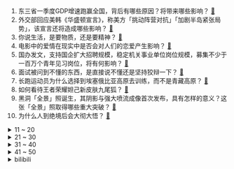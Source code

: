 1. 东三省一季度GDP增速跑赢全国，背后有哪些原因？将带来哪些影响？ [:link:](https://www.zhihu.com/question/598064212)
2. 外交部回应美韩《华盛顿宣言》，称美方「挑动阵营对抗」「加剧半岛紧张局势」，该宣言还将造成哪些影响？ [:link:](https://www.zhihu.com/question/598101346)
3. 你说生活，是要物质，还是要精神？ [:link:](https://www.zhihu.com/question/596028856)
4. 电影中的爱情在现实中是否会对人们的恋爱产生影响？ [:link:](https://www.zhihu.com/question/593503670)
5. 国办发文，支持国企扩大招聘规模，稳定机关事业单位岗位规模，募集不少于一百万个青年见习岗位，将有何影响？ [:link:](https://www.zhihu.com/question/597945076)
6. 面试被问到不懂的东西，是直接说不懂还是坚持狡辩一下？ [:link:](https://www.zhihu.com/question/537844401)
7. 长跑运动员为什么选择到埃塞俄比亚高原去训练，而不是青藏高原？ [:link:](https://www.zhihu.com/question/597157615)
8. 如何看待王者荣耀妲己新皮肤九尾狐？ [:link:](https://www.zhihu.com/question/598048730)
9. 黑洞「全景」照诞生，其阴影与强大喷流成像首次发布，具有怎样的意义？这张「全景」照取得哪些重大突破？ [:link:](https://www.zhihu.com/question/598013491)
10. 为什么人到绝境后会大彻大悟？ [:link:](https://www.zhihu.com/question/565062536)
<details>
<summary>11 ~ 20</summary>

11. 猫在围着人转来转去喵喵叫时，为什么行动轨迹往往是个「8 字」？ [:link:](https://www.zhihu.com/question/594163265)
12. 如何评价《崩坏：星穹铁道》上线仅一天，全网下载量已突破 2000 万并多国登顶？ [:link:](https://www.zhihu.com/question/598044124)
13. 长安福特高管表示「价格战还不够惨烈，4 月后将迎新车价格战」，目前汽车市场现状如何？ [:link:](https://www.zhihu.com/question/597836493)
14. 博士毕业后，你还想做科研吗？为什么？ [:link:](https://www.zhihu.com/question/444761867)
15. 为什么公婆都会默认要和儿子一起生活？ [:link:](https://www.zhihu.com/question/595948235)
16. 妻子与公公的矛盾达到水火不容的地步，我夹在中间痛不欲生，求各位朋友我到底该怎么办？ [:link:](https://www.zhihu.com/question/597053845)
17. 一条生长的马路，你觉得应该具备什么功能？ [:link:](https://www.zhihu.com/question/598030902)
18. 今年五一期间铁路预计发送旅客 1.2 亿人次，超历史同期最高水平，数据如何解读？今年出行需注意哪些？ [:link:](https://www.zhihu.com/question/598063748)
19. 为什么很多民宿知道会被处罚，还要坚持假期涨价毁约？目前的监管、处罚体系是否存在不足？ [:link:](https://www.zhihu.com/question/597947775)
20. 如果一种鱼进化出了二氧化硅或刚玉组成的鱼刺，那么吃它的水鸟会不会进化出氢氟酸胃酸？ [:link:](https://www.zhihu.com/question/596366542)
</details>
<details>
<summary>21 ~ 30</summary>

21. 美国第一共和银行股价暴跌流失存款超千亿，后续可能如何发展？美国银行业目前情况如何？ [:link:](https://www.zhihu.com/question/598101386)
22. 为什么钓鱼竿的长度很重要？ [:link:](https://www.zhihu.com/question/593564793)
23. 想买辆混动 SUV，比亚迪护卫舰 07 怎么样? [:link:](https://www.zhihu.com/question/589567323)
24. 为什么行星的轨道是个平面？ [:link:](https://www.zhihu.com/question/587034836)
25. 什么事是你辞职后明白的？ [:link:](https://www.zhihu.com/question/53293880)
26. 面对数字化新技术的变革风口，企业应如何借由技术创新开拓新局，完成数字化转型和升级？ [:link:](https://www.zhihu.com/question/598034567)
27. 预算 1000 元可以买哪些跑鞋？ [:link:](https://www.zhihu.com/question/593556195)
28. 22-23 赛季 NBA 灰熊力克湖人，总分扳为 2:3，莫兰特 31+10+7，如何评价这场比赛？ [:link:](https://www.zhihu.com/question/598010518)
29. 你是否有过旅行中被「坑」的经历，有哪些经验分享？ [:link:](https://www.zhihu.com/question/597948780)
30. 集成电路还是风口吗？ [:link:](https://www.zhihu.com/question/592510970)
</details>
<details>
<summary>31 ~ 40</summary>

31. 五一去苏州玩有什么好的建议？ [:link:](https://www.zhihu.com/question/455908080)
32. 如何看待三星首次在国内发布OLED电视，有哪些值得关注的信息？ [:link:](https://www.zhihu.com/question/598054872)
33. 在《黑客帝国》你会选红色药丸还是蓝色药丸? [:link:](https://www.zhihu.com/question/397730313)
34. 公司债与企业债有什么区别？ [:link:](https://www.zhihu.com/question/26573885)
35. 五一出境游有哪些需要关注的风险点？在国外旅行时，若权益受到侵害该如何寻求帮助？ [:link:](https://www.zhihu.com/question/597946408)
36. 如何看待淄博文旅局发文建议游客错峰出游，并把兄弟地市都宣传了一遍？「五一」假期你有何出行计划？ [:link:](https://www.zhihu.com/question/597862578)
37. 特斯拉宣布试点开放 120 座目的地充电站，面向 37 款非特斯拉车型，将产生哪些影响？ [:link:](https://www.zhihu.com/question/597651857)
38. 媒体称「泰国央行正与中国央行讨论支持使用人民币与泰铢结算」，多国启用人民币结算，如何看待这一趋势？ [:link:](https://www.zhihu.com/question/598108865)
39. Meta 一季度收入增长 3%，扎克伯格称生成式 AI 将触及公司所有产品，不放弃元宇宙，如何解读？ [:link:](https://www.zhihu.com/question/598064775)
40. 为什么国内很少以所在地的小镇或行政区命名大学呢？ [:link:](https://www.zhihu.com/question/597958019)
</details>
<details>
<summary>41 ~ 50</summary>

41. 热浪席卷东南亚，泰国曼谷等地体感温度超 50℃，145 年来最热，政府提醒民众不要外出，如何看待此事？ [:link:](https://www.zhihu.com/question/597904992)
42. 部分银行出现新发贷款与理财收益倒挂或接近倒挂的罕见现象，为何会出现这一状况？将产生哪些影响？ [:link:](https://www.zhihu.com/question/598024776)
43. 美国第一季度 GDP 环比折合年率初值为 1.1% 远不及预期，原因有哪些？目前美国经济形势如何？ [:link:](https://www.zhihu.com/question/598142259)
44. 报道称 90 后开始进入育儿师等保姆行业，如何看待这一现象？ 90 后进入保姆行业会带来哪些变化？ [:link:](https://www.zhihu.com/question/598030781)
45. 运送大熊猫丫丫的专机已降落上海浦东机场，哪些信息值得关注？后续丫丫在国内如何生活？ [:link:](https://www.zhihu.com/question/598073888)
46. 22-23 赛季英超曼城 4:1 阿森纳，哈兰德破门+ 33球创英超纪录，如何评价这场比赛？ [:link:](https://www.zhihu.com/question/597992254)
47. 中国跨境交易人民币使用首超美元，释放了什么信号？将产生哪些影响？ [:link:](https://www.zhihu.com/question/598039827)
48. 如果你是《灌篮高手》里面的赤木晴子，你会选樱木花道还是流川枫？ [:link:](https://www.zhihu.com/question/597385096)
49. 「看灌篮高手、喝 AD 钙奶」爆火出圈，情怀生意究竟有多赚钱？你会为情怀付费吗？ [:link:](https://www.zhihu.com/question/597246087)
50. 美国战略核导弹潜艇几十年来将首次访问韩国，释放了什么信号？对东北亚局势会产生哪些影响？ [:link:](https://www.zhihu.com/question/598019301)
</details><details>
<summary>bilibili</summary>

1. 【亮记生物鉴定】网络热传生物鉴定48 [:link:](//www.bilibili.com/video/BV1Xh411j7yC)
2. 《崩坏：星穹铁道》OP：「星间旅行」 [:link:](//www.bilibili.com/video/BV1rh4y1n77f)
3. 意大利新现实主义巅峰！穷过的人才懂！【25格】《偷自行车的人》 [:link:](//www.bilibili.com/video/BV1nP411U7ba)
4. 眼“色”游戏（押韵版） [:link:](//www.bilibili.com/video/BV17P411U7tp)
5. 中国人的油纸伞撑的不是雨，撑的是五千年的文化自信！ [:link:](//www.bilibili.com/video/BV1Jh411778A)
6. 猫德学院招生季：一窝四只抓了七只 [:link:](//www.bilibili.com/video/BV14P411U7sn)
7. 《原神》白术角色PV——「良方难觅」 [:link:](//www.bilibili.com/video/BV1oX4y1B76Y)
8. 找五个导游 一起讲解 [:link:](//www.bilibili.com/video/BV1xT411H7b1)
9. 【星穹铁道】最新免费星琼！开服后新增，1620星琼千万别忘了领 [:link:](//www.bilibili.com/video/BV1Lo4y1L7CW)
10. 求婚计划被女朋友发现后... [:link:](//www.bilibili.com/video/BV1ho4y1L7NH)
<details>
<summary>11 ~ 20</summary>

11. 买到平价破烂！！ [:link:](//www.bilibili.com/video/BV1614y1f7ru)
12. 5斤的铁勺，60cm的铁锅，这道菜，很费手。。 [:link:](//www.bilibili.com/video/BV1cM411G7rL)
13. 耶！发车！ [:link:](//www.bilibili.com/video/BV16V4y1R7a5)
14. 【星穹铁道】超详细体力规划攻略！萌新入坑必备！ [:link:](//www.bilibili.com/video/BV1Zz4y1a7jg)
15. 我与山区37名小学生一起造了辆火星车！ [:link:](//www.bilibili.com/video/BV1dh411j7iP)
16. 随便剪剪系列 [:link:](//www.bilibili.com/video/BV17k4y1J79D)
17. 八爪鱼，全款拿下 [:link:](//www.bilibili.com/video/BV1Mv4y1J7Ba)
18. 帅小伙自制淄博烧烤，不用去淄博也能吃爽啦！ [:link:](//www.bilibili.com/video/BV1Sz4y1a7tU)
19. 当你想找出广东人！ [:link:](//www.bilibili.com/video/BV1fP411m7wu)
20. 2000年前的动漫歌曲人气排行榜TOP100！！【2023年最新】 [:link:](//www.bilibili.com/video/BV1fo4y1b7Rr)
</details>
<details>
<summary>21 ~ 30</summary>

21. 心理学满级小孩 [:link:](//www.bilibili.com/video/BV1PV4y1Z7j7)
22. 真挚动人！孩子们的朗诵让人热泪盈眶 [:link:](//www.bilibili.com/video/BV1mV4y1R79L)
23. 这次我有点悬浮了… 很多粉丝让我来了解徐州烧烤！从车站到市场再到烧烤咱们一起来看看我为什么会悬浮吧！ [:link:](//www.bilibili.com/video/BV17g4y177a7)
24. 【淮秀帮】用天欢视角看《长月烬明》！ [:link:](//www.bilibili.com/video/BV1h24y1F73b)
25. 科幻修仙！人均爆星？星穹铁道世界观&剧情设定入门指南！ [:link:](//www.bilibili.com/video/BV1do4y1b7Gc)
26. 她花30元， 给自己准备了一张遗照 [:link:](//www.bilibili.com/video/BV14a4y1P7Nj)
27. 挑战第一次给直男搭档化妆！再去吃南京人童年的鸭血粉丝汤【还愿挑战ep06- 叶新小吃】 [:link:](//www.bilibili.com/video/BV1sM41157Xr)
28. 骑行穿越柴达木盆地，几十公里没有人烟，为躲避狂风借宿路边工地 [:link:](//www.bilibili.com/video/BV1gM41157Tz)
29. 阿曼达的冒险完整版！看完所有的恐怖录像我惊呆了！！ [:link:](//www.bilibili.com/video/BV1HT411H7sH)
30. 第三季回归！各位久等了！经典网剧《灵魂摆渡》第二十一回《除夕》 [:link:](//www.bilibili.com/video/BV1mg4y177bQ)
</details>
<details>
<summary>31 ~ 40</summary>

31. 后青年时代，愿我们从未改变 [:link:](//www.bilibili.com/video/BV1G24y1F7bM)
32. 让世界感受痛苦！史上最长·佩恩·六道[漂泊浪客]技能全爆料 [:link:](//www.bilibili.com/video/BV1Cc411J7pu)
33. 超燃国风Super中文版！当我用大圣的故事进行二创填词——“心中赤忱灵山自会有”【SEVENTEEN】 [:link:](//www.bilibili.com/video/BV1qM4y1a7Gq)
34. 会画画的“牌佬”有多恐怖？【游戏王】 [:link:](//www.bilibili.com/video/BV1Y14y1f7qw)
35. SEVENTEEN 'Super' Official MV [:link:](//www.bilibili.com/video/BV1dg4y1j7Eg)
36. 绝大多数人一生也走不完的路，国之大道，收藏下来，万一有一天可以出发呢？ [:link:](//www.bilibili.com/video/BV1ZM411V7Xb)
37. 逆天彩蛋！当你拒绝姬子的上车邀请，留在太空站，游戏直接通关了？？？ [:link:](//www.bilibili.com/video/BV1uv4y1J7mZ)
38. 太不内心了 [:link:](//www.bilibili.com/video/BV1do4y157GE)
39. 踏遍云南也要找到你 [:link:](//www.bilibili.com/video/BV19v4y1E7q9)
40. 猫 猫 祟 祟 [:link:](//www.bilibili.com/video/BV1fm4y1y7z1)
</details>
<details>
<summary>41 ~ 50</summary>

41. 化学老师制毒，挂科学生贩卖？《绝命毒师》第1期解读，启程阿尔伯克基（含彩蛋、色彩、音乐、镜头解析）【墨菲】 [:link:](//www.bilibili.com/video/BV1Nh41177Z2)
42. 【崩坏星穹铁道入坑指南】第四期：五星角色强度测评，景元/希儿/常驻七雄/卡夫卡银狼罗刹，三测全部能使用的五星角色全面介绍 [:link:](//www.bilibili.com/video/BV1TL411Y7jD)
43. 【ssss古立特吐槽】答应我想要在萝卜番里面看谈恋爱的请划走 [:link:](//www.bilibili.com/video/BV1TV4y1Z7vw)
44. 职场人的内心独白之 表面客气友好，内心暴躁输出。 [:link:](//www.bilibili.com/video/BV1xh4y1n7gn)
45. 恭喜国产剧正式进入无爱无情模式！以《长月烬明》为代表！ [:link:](//www.bilibili.com/video/BV1rh4y1p7wf)
46. 不看后悔！抚顺专门做下三路的饭店，各种狠货齐聚一堂！这饭店就离谱！ [:link:](//www.bilibili.com/video/BV1CM4y1a7QH)
47. 全世界唯一确定性别的母斑鳖死亡，西游记老鳖原型灭绝进入倒计时 [:link:](//www.bilibili.com/video/BV1hL411Y7nj)
48. 【普罗米修斯】无线充电，再问宕机 [:link:](//www.bilibili.com/video/BV15M4y187hC)
49. 穷。没变异、没高科技，但是真男人——罗夏 [:link:](//www.bilibili.com/video/BV1dc411J7uj)
50. 【吸奇侠】美国黑手党如何打开古巴大门？无限反转、真实教父 [:link:](//www.bilibili.com/video/BV1BM4y1a71G)
</details>
<details>
<summary>51 ~ 60</summary>

51. 就你小子有替身是吧！！？【这个忍者超强却过分慎重】第四集 [:link:](//www.bilibili.com/video/BV1NX4y1z7Ak)
52. 紫薯菲士：无限Shake薯香满满，超高颜值，送给你们一杯属于紫色的浪漫。 [:link:](//www.bilibili.com/video/BV11X4y1B7dN)
53. 《一虎杀二羊》 [:link:](//www.bilibili.com/video/BV1AT411H7rC)
54. 可 是 雪 啊 ，飘 进 双 眼 [:link:](//www.bilibili.com/video/BV1Qc411J7Tn)
55. 4KHDR⟪进击的巨人•救赎⟫（油管大佬的震撼剪辑） [:link:](//www.bilibili.com/video/BV1g24y1F7D2)
56. 当网友问韩男会不会容貌焦虑？百万粉达成读评问答 [:link:](//www.bilibili.com/video/BV1vM411V7Xo)
57. 素菜炒法技巧，，“万能公式”！！高能干货总结！！！ [:link:](//www.bilibili.com/video/BV1Mz4y1Y7sv)
58. 感觉捡到宝了！这究竟是哪位大神出的神器？ [:link:](//www.bilibili.com/video/BV1go4y1L7nD)
59. 时隔一年半，Mavic3系列的毕业作品来了！大疆Mavic3 Pro上手 [:link:](//www.bilibili.com/video/BV1Eg4y1L79p)
60. 《 ✱ 我 推 的 J O J O ✱ 》 [:link:](//www.bilibili.com/video/BV1oX4y1B7mV)
</details>
<details>
<summary>61 ~ 70</summary>

61. “高手的创作往往体现在简单的旋律‘’ [:link:](//www.bilibili.com/video/BV1io4y157Vj)
62. 床太大？还是他太小？ [:link:](//www.bilibili.com/video/BV1yX4y1B7nS)
63. 疯死！原来高光真的是演出来的，不是写出来的！神魔有三生，帝后无来世！【长月烬明】陈都灵邓为 叶冰裳萧凛 [:link:](//www.bilibili.com/video/BV17M41157LX)
64. 课堂实录｜语文老师吴小轶：如果你明天就死了，你后悔吗？作文课立意升华课，被学生感动到！ [:link:](//www.bilibili.com/video/BV1Lc411J7rW)
65. 【原神二创】《我不是草神》 [:link:](//www.bilibili.com/video/BV1Co4y147tg)
66. 一首《坎农》，致所有的相遇与重逢 [:link:](//www.bilibili.com/video/BV1yL411Y74i)
67. “天使”的一通电话，保住了他的天使 [:link:](//www.bilibili.com/video/BV1Bs4y1d7x1)
68. 原来大长腿是这样伸懒腰的！ [:link:](//www.bilibili.com/video/BV1ps4y197WR)
69. 【更新至427】SEVENTEEN  - 孙悟空(Super) 舞台 直拍 练习室 零站 [:link:](//www.bilibili.com/video/BV19a4y1V73t)
70. 我知道阁下的胆子很大，但假如遇上我这几款装置呢？ [:link:](//www.bilibili.com/video/BV1rP411U74X)
</details>
<details>
<summary>71 ~ 80</summary>

71. 这家店发钱了！90秒吃一个汉堡奖金1580元！真想天天来 [:link:](//www.bilibili.com/video/BV1AV4y1Z77Y)
72. 永远不要低估路边摊的实力！ [:link:](//www.bilibili.com/video/BV1uz4y1Y7A5)
73. 回答外国人对中国的疑问，这都是啥问题啊…？ [:link:](//www.bilibili.com/video/BV1SL411Y7Yy)
74. 你身边的PUA套路藏得有多深？6种伤人于无形的精神操控，你正在经历却不自知... [:link:](//www.bilibili.com/video/BV1Nv4y1J79d)
75. 为啥风靡全球的奶酪，就是在中国混不开呢？ [:link:](//www.bilibili.com/video/BV12c411J7nE)
76. 高分复仇神剧《模范出租车》，全员恶人以暴制暴！全程高能爽到爆！ [:link:](//www.bilibili.com/video/BV1ta4y1P7QA)
77. 当你有重要的事情没干 [:link:](//www.bilibili.com/video/BV1zV4y1R7qc)
78. 【老疯杨】远近闻名的袋鼠狗，还身怀狗宝贝？！ [:link:](//www.bilibili.com/video/BV1Ms4y1R7QF)
79. 太阳新曲Shoong! (feat. LISA)MV公开 [:link:](//www.bilibili.com/video/BV12M4y1a7yM)
80. 以防万一你还没看过Happy猫原版视频 [:link:](//www.bilibili.com/video/BV1po4y1L7sf)
</details>
<details>
<summary>81 ~ 90</summary>

81. 【崩坏星穹铁道】最全兑换码(持续更新)⚡️兑换方式⚡️开服一个小技巧 [:link:](//www.bilibili.com/video/BV1vP411U7vz)
82. 飞机上还能这么high？！ [:link:](//www.bilibili.com/video/BV1gT411H7RT)
83. 一场普通的人质救援，却在墙内发现35具尸体，背后究竟还隐藏着什么样的大人物，人性与规则的考验，理想与现实的冲突，高分佳作，美国边境三部曲之一《边境杀手》 [:link:](//www.bilibili.com/video/BV1jo4y1L7TT)
84. 糟糕了家人们，狗剩可能真的是狗！这可怎么办！？以后投稿要投到汪星人区吗？ [:link:](//www.bilibili.com/video/BV1Qv4y1E7iB)
85. 猫：我要逃离地球表面 [:link:](//www.bilibili.com/video/BV1Sa4y1P7Ea)
86. B友们我没去世，今天路过黔西南，风景真是没得说 [:link:](//www.bilibili.com/video/BV1oT411n7Np)
87. 【小床】浅谈渊下宫 [:link:](//www.bilibili.com/video/BV1ks4y1c7hG)
88. 【半佛】共享充电宝赚的不是钱，是罚款 [:link:](//www.bilibili.com/video/BV1Pm4y117bG)
89. 真实人物，连续5年躲避10次死神追击，最后一次救他的竟然是死神 [:link:](//www.bilibili.com/video/BV1xh4y1n7iF)
90. 【OC/动画手书】-ʜєʟʟɵ! [:link:](//www.bilibili.com/video/BV18m4y1y7Fx)
</details>
<details>
<summary>91 ~ 100</summary>

91. 挑战！退役特种兵化妆成坏人，去缅北金三角湄公河会发生什么事！肌肉能否给我带来安全感！ [:link:](//www.bilibili.com/video/BV1b14y1f7HL)
92. 【卢克文工作室】韩国青年摆烂内卷、台湾名嘴胡说八道，都是经济衰落最后的倔强！ [:link:](//www.bilibili.com/video/BV1sM4y1878w)
93. 新版社区公约上线了！看小黑屋新任管理员罗翔如何“办案” [:link:](//www.bilibili.com/video/BV1sP411U7o2)
94. 真6啊！ [:link:](//www.bilibili.com/video/BV1V24y1F7ei)
95. 【Zc故事】危 险 外 卖 [:link:](//www.bilibili.com/video/BV1km4y1y7kt)
96. 【Ed Sheeran】艾德·希兰 正式入驻B站！ [:link:](//www.bilibili.com/video/BV1va4y1V7Sd)
97. 榨干手机芯片？崩坏：星穹铁道性能详细测试与优化指南 [:link:](//www.bilibili.com/video/BV11V4y1o7iB)
98. 狂肝游戏100小时！这才星穹铁道的真正魅力 [:link:](//www.bilibili.com/video/BV1So4y147xY)
99. 印度留学生活：印度大学的宿舍怎么样？ [:link:](//www.bilibili.com/video/BV19m4y127S6)
100. 【星穹铁道】3个兑换码+6个直播任务兑换码！可换6950星琼+12抽卡卷【4月26日】【崩坏星穹铁道】 [:link:](//www.bilibili.com/video/BV1Vo4y1L7uT)
</details></details>